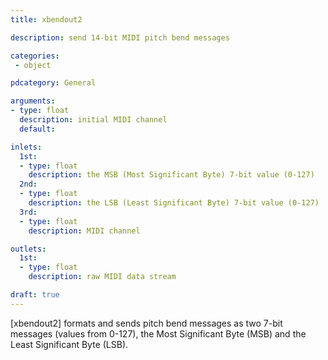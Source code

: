 ```yaml
---
title: xbendout2

description: send 14-bit MIDI pitch bend messages

categories:
 - object

pdcategory: General

arguments:
- type: float
  description: initial MIDI channel
  default:

inlets:
  1st:
  - type: float
    description: the MSB (Most Significant Byte) 7-bit value (0-127)
  2nd:
  - type: float
    description: the LSB (Least Significant Byte) 7-bit value (0-127)
  3rd:
  - type: float
    description: MIDI channel

outlets:
  1st:
  - type: float
    description: raw MIDI data stream

draft: true
---
```


[xbendout2] formats and sends pitch bend messages as two 7-bit messages (values from 0-127), the Most Significant Byte (MSB) and the Least Significant Byte (LSB).
